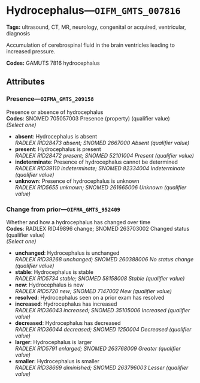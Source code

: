 # Hydrocephalus—`OIFM_GMTS_007816`

**Tags:** ultrasound, CT, MR, neurology, congenital or acquired, ventricular, diagnosis

Accumulation of cerebrospinal fluid in the brain ventricles leading to increased pressure.

**Codes:** GAMUTS 7816 hydrocephalus

## Attributes

### Presence—`OIFMA_GMTS_209158`

Presence or absence of hydrocephalus  
**Codes**: SNOMED 705057003 Presence (property) (qualifier value)  
*(Select one)*

- **absent**: Hydrocephalus is absent  
_RADLEX RID28473 absent; SNOMED 2667000 Absent (qualifier value)_
- **present**: Hydrocephalus is present  
_RADLEX RID28472 present; SNOMED 52101004 Present (qualifier value)_
- **indeterminate**: Presence of hydrocephalus cannot be determined  
_RADLEX RID39110 indeterminate; SNOMED 82334004 Indeterminate (qualifier value)_
- **unknown**: Presence of hydrocephalus is unknown  
_RADLEX RID5655 unknown; SNOMED 261665006 Unknown (qualifier value)_

### Change from prior—`OIFMA_GMTS_952409`

Whether and how a hydrocephalus has changed over time  
**Codes**: RADLEX RID49896 change; SNOMED 263703002 Changed status (qualifier value)  
*(Select one)*

- **unchanged**: Hydrocephalus is unchanged  
_RADLEX RID39268 unchanged; SNOMED 260388006 No status change (qualifier value)_
- **stable**: Hydrocephalus is stable  
_RADLEX RID5734 stable; SNOMED 58158008 Stable (qualifier value)_
- **new**: Hydrocephalus is new  
_RADLEX RID5720 new; SNOMED 7147002 New (qualifier value)_
- **resolved**: Hydrocephalus seen on a prior exam has resolved  
- **increased**: Hydrocephalus has increased  
_RADLEX RID36043 increased; SNOMED 35105006 Increased (qualifier value)_
- **decreased**: Hydrocephalus has decreased  
_RADLEX RID36044 decreased; SNOMED 1250004 Decreased (qualifier value)_
- **larger**: Hydrocephalus is larger  
_RADLEX RID5791 enlarged; SNOMED 263768009 Greater (qualifier value)_
- **smaller**: Hydrocephalus is smaller  
_RADLEX RID38669 diminished; SNOMED 263796003 Lesser (qualifier value)_